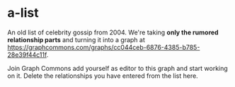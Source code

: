 # a-list
An old list of celebrity gossip from 2004. We're taking **only the rumored relationship parts** and turning it into a graph at https://graphcommons.com/graphs/cc044ceb-6876-4385-b785-28e39f44c11f. 

Join Graph Commons add yourself as editor to this graph and start working on it. Delete the relationships you have entered from the list here.
